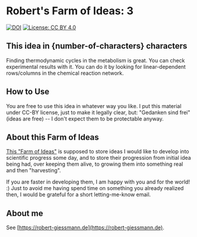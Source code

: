# Robert's Farm of Ideas: 3

[![DOI](https://zenodo.org/badge/{badge-number-from-zenodo}.svg)](https://zenodo.org/badge/latestdoi/{badge-number-from-zenodo})
[![License: CC BY 4.0](https://img.shields.io/badge/License-CC%20BY%204.0-green.svg)](https://creativecommons.org/licenses/by/4.0/)

## This idea in {number-of-characters} characters
Finding thermodynamic cycles in the metabolism is great. You can check experimental results with it. You can do it by looking for linear-dependent rows/columns in the chemical reaction network.

## How to Use
You are free to use this idea in whatever way you like. I put this material under CC-BY license, just to make it legally clear, but: "Gedanken sind frei" (ideas are free) -- I don't expect them to be protectable anyway.

## About this Farm of Ideas
[This "Farm of Ideas"](https://github.com/roberts-farm-of-ideas) is supposed to store ideas I would like to develop into scientific progress some day, and to store their progression from initial idea being had, over keeping them alive, to growing them into something real and then "harvesting". 

If you are faster in developing them, I am happy with you and for the world! :) Just to avoid me having spend time on something you already realized then, I would be grateful for a short letting-me-know email.

## About me
See [https://robert-giessmann.de](https://robert-giessmann.de).
